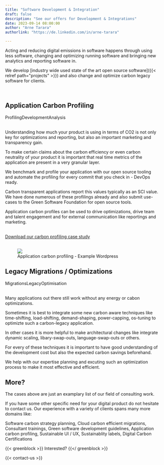 ```yaml
---
title: "Software Development & Integration"
draft: false
description: "See our offers for Development & Integrations"
date: 2023-09-14 08:00:00
author: "Arne Tarara"
authorlink: "https://de.linkedin.com/in/arne-tarara"

---
```


Acting and reducing digital emissions in software happens through using less software, changing and optimizing running software and bringing new analytics and reporting software in.

We develop [industry wide used state of the art open source software]({{< relref path="projects" >}}) and also change and optimize carbon legacy software for clients.

<br>

<div class="ui padded blue stacked raised segment">
    <div class="ui items">
      <div class="item">
        <div class="content">
          <h2>Application Carbon Profiling</h2>
          <div class="meta">
            <span class="ui label">Profiling</span><span class="ui label">Development</span><span class="ui label">Analysis</span>
          </div>
          <div class="description">
            <br>
            <p>Understanding how much your product is using in terms of CO2 is not only key for optimizations and reporting, but also an important marketing and transparency gain.</p>
            <p>To make certain claims about the carbon efficiency or even carbon neutrality of your product it is important that real time metrics of the application are present in a very granular layer.</p>
            <p>We benchmark and profile your application with our open source tooling and automate the profiling for every commit that you check in - DevOps ready.</p>
            <p>Carbon transparent applications report this values typically as an SCI value. We have done numerous of these profilings already and also submit use-cases to the Green Software Foundation for open source tools.</p>
            <p>Application carbon profiles can be used to drive optimizations, drive team and talent engagement and for external communication like reportings and marketing.</p>
          </div>
          <br>
          <div class="extra">            
            <a class="ui orange button" href="/files/case-studies/case-study-carbon-profiling.pdf">
              Download our carbon profiling case study
              <i class="right chevron icon"></i>
            </a>
          </div>
          <br>
        </div>
        <figure class="ui large image">
            <img srcset="/img/services/integrations-profiling-1x.webp 1x, /img/services/integrations-profiling-2x.webp 2x" src="/img/services/integrations-profiling-1x.webp" loading="lazy">
          <figcaption>Application carbon profiling - Example Wordpress</figcaption>
        </figure>
      </div>
    </div>          
</div>

<div class="ui padded blue stacked raised segment">
    <div class="ui items">
      <div class="item">
        <div class="content">
          <h2>Legacy Migrations / Optimizations</h2>
          <div class="meta">
            <span class="ui label">Migrations</span><span class="ui label">Legacy</span><span class="ui label">Optimisation</span>
          </div>
          <div class="description">
            <br>
            <p>Many applications out there still work without any energy or cabon optimizations.</p>
            <p>Sometimes it is best to integrate some new carbon aware techniques like time-shifting, load-shifting, demand-shaping, power-capping, os-tuning to optimizte such a carbon-legacy application.</p>
            <p>In other cases it is more helpful to make architectural changes like integrate dynamic scaling, libary-swap-outs, language-swap-outs or others.</p>
            <p>For every of these techniques it is important to have good understanding of the development cost but also the expected carbon savings beforehand.</p>
            <p>We help with our expertise planning and excuting such an optimization process to make it most effective and efficient.</p>
          </div>
          <!-- TODO
          <div class="extra">            
            <div class="ui left floated orange button">
              Download our sample case study
              <i class="right chevron icon"></i>
            </div>
          </div>
          -->
        </div>
        <figure class="ui large image middle aligned">
            <i class="ui icon massive tachometer alternate black"></i>
        </figure>
      </div>
    </div>          
</div>

<div class="ui green blue stacked raised segment">
    <div class="ui items">    
      <div class="item">
        <div class="ui small image middle aligned"> 
            <i class="ui icon massive question mark"></i>
        </div>
        <div class="content">
          <h2 class="">More?</h2>
          <div class="description">
            <p>The cases above are just an examplary list of our field of consulting work.</p>
            <p>If you have some other specific need for your digital product do not hesitate to contact us. Our experience with a variety of clients spans many more domains like:</p>
            <p>Software carbon strategy planning, Cloud carbon efficient migrations, Consultant trainings, Green software development guidelines, Application carbon profiling, Sustainable UI / UX, Sustainablity labels, Digital Carbon Certifications</p>
          </div>
          <!-- TODO
          <div class="extra">            
            <div class="ui left floated orange button">
              Download our KPI / carbon pricing case study
              <i class="right chevron icon"></i>
            </div>
          </div>
          -->
        </div>                  
      </div>
    </div>
</div>

{{< greenblock >}}
Interested?
{{</ greenblock >}}

{{< contact-us >}}
